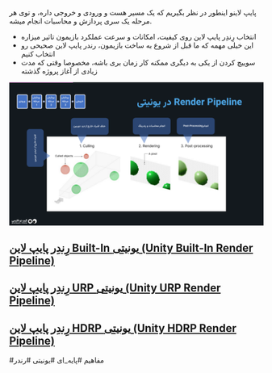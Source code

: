 پایپ لاینو اینطور در نظر بگیریم که یک مسیر هست و ورودی و خروجی داره، و توی هر مرحله یک سری پردازش و محاسبات انجام میشه.
- انتخاب رِندِر پایپ لاین روی کیفیت، امکانات و سرعت عملکرد بازیمون تاثیر میزاره
- این خیلی مهمه که ما قبل از شروع به ساخت بازیمون،  رندر پایپ لاین صحیحی رو انتخاب کنیم
- سوییچ کردن از یکی به دیگری ممکنه کار زمان بری باشه، مخصوصا وقتی که مدت زیادی از آغاز پروژه گذشته 

![](../_resources/Unity%20Render%20pipelines.png)

## [رِندِر پایپ لاین Built-In یونیتی (Unity Built-In Render Pipeline)](رِندِر%20پایپ%20لاین%20Built-In%20یونیتی%20(Unity%20Built-In%20Render%20Pipeline).md)
## [رِندِر پایپ لاین URP یونیتی (Unity URP Render Pipeline)](رِندِر%20پایپ%20لاین%20URP%20یونیتی%20(Unity%20URP%20Render%20Pipeline).md)
## [رِندِر پایپ لاین HDRP یونیتی (Unity HDRP Render Pipeline)](رِندِر%20پایپ%20لاین%20HDRP%20یونیتی%20(Unity%20HDRP%20Render%20Pipeline).md)

#مفاهیم #پایه_ای #یونیتی #رندر 
